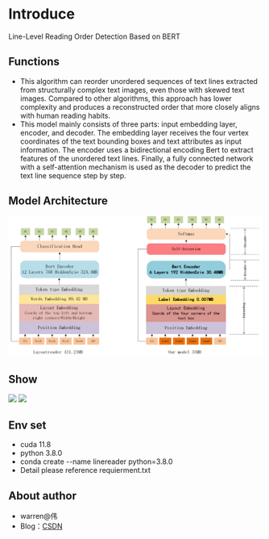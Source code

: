 # Introduce
Line-Level Reading Order Detection Based on BERT

## Functions
* This algorithm can reorder unordered sequences of text lines extracted from structurally complex text images, even those with skewed text images. Compared to other algorithms, this approach has lower complexity and produces a reconstructed order that more closely aligns with human reading habits.
* This model mainly consists of three parts: input embedding layer, encoder, and decoder. The embedding layer receives the four vertex coordinates of the text bounding boxes and text attributes as input information. The encoder uses a bidirectional encoding Bert to extract features of the unordered text lines. Finally, a fully connected network with a self-attention mechanism is used as the decoder to predict the text line sequence step by step.

## Model Architecture
![](./images/Fig2.png)

## Show
![](./images/Fig1.png)
![](./images/Fig7.png)
## Env set
* cuda               11.8
* python             3.8.0
* conda create --name linereader python=3.8.0
* Detail please reference requierment.txt

## About author
* warren@伟
* Blog：[CSDN](https://blog.csdn.net/warren103098?type=blog)
